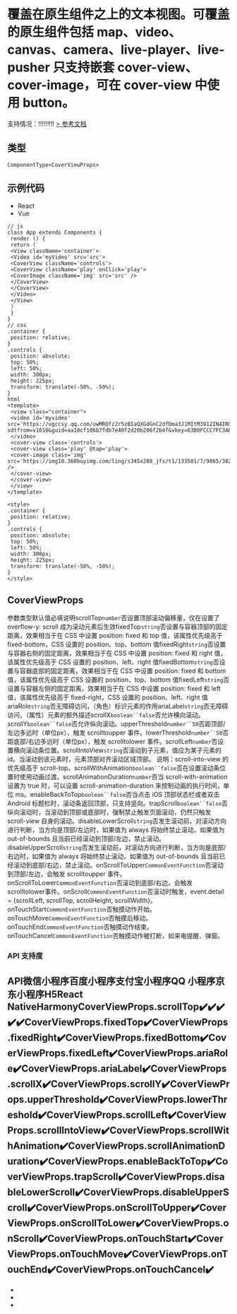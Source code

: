 # 覆盖在原生组件之上的文本视图。可覆盖的原生组件包括 map、video、canvas、camera、live-player、live-pusher 只支持嵌套 cover-view、cover-image，可在 cover-view 中使用 button。
支持情况：!!!!!!!!!
[> 参考文档
](https://developers.weixin.qq.com/miniprogram/dev/component/cover-view.html)
## 类型[​](cover-view.html#类型)
```tsx
ComponentType<CoverViewProps>
```

## 示例代码[​](cover-view.html#示例代码)

- React
- Vue
```tsx
// js
class App extends Components {
 render () {
 return (
 <View className='container'>
 <Video id='myVideo' src='src'>
 <CoverView className='controls'>
 <CoverView className='play' onClick='play'>
 <CoverImage className='img' src='src' />
 </CoverView>
 </CoverView>
 </Video>
 </View>
 )
 }
}
// css
.container {
 position: relative;
}
.controls {
 position: absolute;
 top: 50%;
 left: 50%;
 width: 300px;
 height: 225px;
 transform: translate(-50%, -50%);
}
html
<template>
 <view class="container">
 <video id='myvideo' src='https://ugccsy.qq.com/uwMROfz2r5zBIaQXGdGnC2dfDma3J1MItM3912IN4IRQvkRM/o31507f7lcd.mp4?sdtfrom=v1010&guid=aa18cf106b7fdb7e40f2d20b206f2b4f&vkey=63B0FCCC7FC3ADC342C166D86571AE02772258CD9B515B065DC68DF3919D8C288AE831D570ED5E8FE0FF3E81E170D04FF11F874BFDDACF7AAA2C0CFF2ACB39FB1A94DAD1AB859BDA53E4DD6DBCDC1217CEF789A9AC079924E2BBC599EED7A1FFDD60A727F2EB7E7B6472CE63DD4B683C9199DFC78A6A6C4D9891E05467C4B64E'>
 </video>
 <cover-view class='controls'>
 <cover-view class='play' @tap='play'>
 <cover-image class='img' src='https://img10.360buyimg.com/ling/s345x208_jfs/t1/133501/7/9865/382161/5f5ee31fEbdd6a418/0cdc0156ffff3c23.png' />
 </cover-view>
 </cover-view>
 </view>
</template>

<style>
.container {
 position: relative;
}
.controls {
 position: absolute;
 top: 50%;
 left: 50%;
 width: 300px;
 height: 225px;
 transform: translate(-50%, -50%);
}
</style>
```

## CoverViewProps[​](cover-view.html#coverviewprops)
参数类型默认值必填说明scrollTop`number`否设置顶部滚动偏移量，仅在设置了 overflow-y: scroll 成为滚动元素后生效fixedTop`string`否设置与容器顶部的固定距离，效果相当于在 CSS 中设置 position: fixed 和 top 值，该属性优先级高于 fixed-bottom，CSS 设置的 position、top、bottom 值fixedRight`string`否设置与容器右侧的固定距离，效果相当于在 CSS 中设置 position: fixed 和 right 值，该属性优先级高于 CSS 设置的 position、left、right 值fixedBottom`string`否设置与容器底部的固定距离，效果相当于在 CSS 中设置 position: fixed 和 bottom 值，该属性优先级高于 CSS 设置的 position、top、bottom 值fixedLeft`string`否设置与容器左侧的固定距离，效果相当于在 CSS 中设置 position: fixed 和 left 值，该属性优先级高于 fixed-right，CSS 设置的 position、left、right 值ariaRole`string`否无障碍访问，（角色）标识元素的作用ariaLabel`string`否无障碍访问，（属性）元素的额外描述scrollX`boolean``false`否允许横向滚动。scrollY`boolean``false`否允许纵向滚动。upperThreshold`number``50`否距顶部/左边多远时（单位px），触发 scrolltoupper 事件。lowerThreshold`number``50`否距底部/右边多远时（单位px），触发 scrolltolower 事件。scrollLeft`number`否设置横向滚动条位置。scrollIntoView`string`否滚动到子元素，值应为某子元素的 id。当滚动到该元素时，元素顶部对齐滚动区域顶部。
说明：scroll-into-view 的优先级高于 scroll-top。scrollWithAnimation`boolean``false`否在设置滚动条位置时使用动画过渡。scrollAnimationDuration`number`否当 scroll-with-animation设置为 true 时，可以设置 scroll-animation-duration 来控制动画的执行时间，单位 ms。enableBackToTop`boolean``false`否当点击 iOS 顶部状态栏或者双击 Android 标题栏时，滚动条返回顶部，只支持竖向。trapScroll`boolean``false`否纵向滚动时，当滚动到顶部或底部时，强制禁止触发页面滚动，仍然只触发 scroll-view 自身的滚动。disableLowerScroll`string`否发生滚动前，对滚动方向进行判断，当方向是顶部/左边时，如果值为 always 将始终禁止滚动，如果值为 out-of-bounds 且当前已经滚动到顶部/左边，禁止滚动。disableUpperScroll`string`否发生滚动前，对滚动方向进行判断，当方向是底部/右边时，如果值为 always 将始终禁止滚动，如果值为 out-of-bounds 且当前已经滚动到底部/右边，禁止滚动。onScrollToUpper`CommonEventFunction`否滚动到顶部/左边，会触发 scrolltoupper 事件。onScrollToLower`CommonEventFunction`否滚动到底部/右边，会触发 scrolltolower事件。onScroll`CommonEventFunction`否滚动时触发，event.detail = {scrollLeft, scrollTop, scrollHeight, scrollWidth}。onTouchStart`CommonEventFunction`否触摸动作开始。onTouchMove`CommonEventFunction`否触摸后移动。onTouchEnd`CommonEventFunction`否触摸动作结束。onTouchCancel`CommonEventFunction`否触摸动作被打断，如来电提醒、弹窗。
### API 支持度[​](cover-view.html#api-支持度)
API微信小程序百度小程序支付宝小程序QQ 小程序京东小程序H5React NativeHarmonyCoverViewProps.scrollTop✔️✔️✔️✔️✔️CoverViewProps.fixedTop✔️CoverViewProps.fixedRight✔️CoverViewProps.fixedBottom✔️CoverViewProps.fixedLeft✔️CoverViewProps.ariaRole✔️CoverViewProps.ariaLabel✔️CoverViewProps.scrollX✔️CoverViewProps.scrollY✔️CoverViewProps.upperThreshold✔️CoverViewProps.lowerThreshold✔️CoverViewProps.scrollLeft✔️CoverViewProps.scrollIntoView✔️CoverViewProps.scrollWithAnimation✔️CoverViewProps.scrollAnimationDuration✔️CoverViewProps.enableBackToTop✔️CoverViewProps.trapScroll✔️CoverViewProps.disableLowerScroll✔️CoverViewProps.disableUpperScroll✔️CoverViewProps.onScrollToUpper✔️CoverViewProps.onScrollToLower✔️CoverViewProps.onScroll✔️CoverViewProps.onTouchStart✔️CoverViewProps.onTouchMove✔️CoverViewProps.onTouchEnd✔️CoverViewProps.onTouchCancel✔️
- 
- 
- 

-
